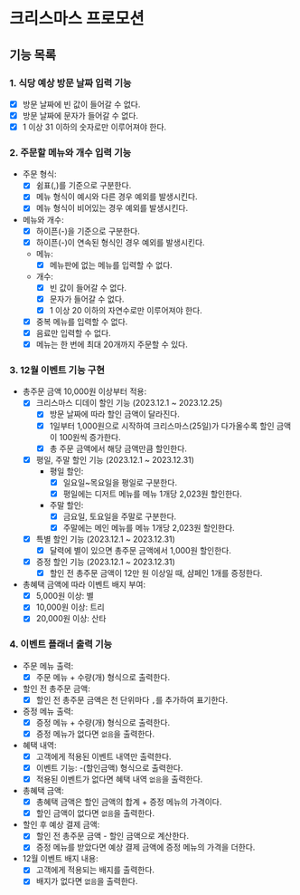 # 크리스마스 프로모션
## 기능 목록
### 1. **식당 예상 방문 날짜 입력 기능**
- [x] 방문 날짜에 빈 값이 들어갈 수 없다.
- [x] 방문 날짜에 문자가 들어갈 수 없다.
- [x] 1 이상 31 이하의 숫자로만 이루어져야 한다.

### 2. **주문할 메뉴와 개수 입력 기능**
- 주문 형식:
    - [x] 쉼표(,)를 기준으로 구분한다.
    - [x] 메뉴 형식이 예시와 다른 경우 예외를 발생시킨다.
    - [x] 메뉴 형식이 비어있는 경우 예외를 발생시킨다.
- 메뉴와 개수:
    - [x] 하이픈(-)을 기준으로 구분한다.
    - [x] 하이픈(-)이 연속된 형식인 경우 예외를 발생시킨다.
    - 메뉴:
        - [x] 메뉴판에 없는 메뉴를 입력할 수 없다.
    - 개수:
        - [x] 빈 값이 들어갈 수 없다.
        - [x] 문자가 들어갈 수 없다.
        - [x] 1 이상 20 이하의 자연수로만 이루어져야 한다.
    - [x] 중복 메뉴를 입력할 수 없다.
    - [x] 음료만 입력할 수 없다.
    - [x] 메뉴는 한 번에 최대 20개까지 주문할 수 있다.

### 3. **12월 이벤트 기능 구현**
- 총주문 금액 10,000원 이상부터 적용:
    - [x] 크리스마스 디데이 할인 기능 (2023.12.1 ~ 2023.12.25)
        - [x] 방문 날짜에 따라 할인 금액이 달라진다.
        - [x] 1일부터 1,000원으로 시작하여 크리스마스(25일)가 다가올수록 할인 금액이 100원씩 증가한다.
        - [x] 총 주문 금액에서 해당 금액만큼 할인한다.
    - [x] 평일, 주말 할인 기능 (2023.12.1 ~ 2023.12.31)
        - 평일 할인:
            - [x] 일요일~목요일을 평일로 구분한다.
            - [x] 평일에는 디저트 메뉴를 메뉴 1개당 2,023원 할인한다.
        - 주말 할인:
            - [x] 금요일, 토요일을 주말로 구분한다.
            - [x] 주말에는 메인 메뉴를 메뉴 1개당 2,023원 할인한다.
    - [x] 특별 할인 기능 (2023.12.1 ~ 2023.12.31)
        - [x] 달력에 별이 있으면 총주문 금액에서 1,000원 할인한다.
    - [x] 증정 할인 기능 (2023.12.1 ~ 2023.12.31)
        - [x] 할인 전 총주문 금액이 12만 원 이상일 때, 샴페인 1개를 증정한다.
- 총혜택 금액에 따라 이벤트 배지 부여:
    - [x] 5,000원 이상: 별
    - [x] 10,000원 이상: 트리
    - [x] 20,000원 이상: 산타

### 4. **이벤트 플래너 출력 기능**
- 주문 메뉴 출력:
    - [x] 주문 메뉴 + 수량(개) 형식으로 출력한다.
- 할인 전 총주문 금액:
    - [x] 할인 전 총주문 금액은 천 단위마다 `,`를 추가하여 표기한다.
- 증정 메뉴 출력:
    - [x] 증정 메뉴 + 수량(개) 형식으로 출력한다.
    - [x] 증정 메뉴가 없다면 `없음`을 출력한다.
- 혜택 내역:
    - [x] 고객에게 적용된 이벤트 내역만 출력한다.
    - [x] 이벤트 기능: -(할인금액) 형식으로 출력한다.
    - [x] 적용된 이벤트가 없다면 혜택 내역 `없음`을 출력한다.
- 총혜택 금액:
    - [x] 총혜택 금액은 할인 금액의 합계 + 증정 메뉴의 가격이다.
    - [x] 할인 금액이 없다면 `없음`을 출력한다.
- 할인 후 예상 결제 금액:
    - [x] 할인 전 총주문 금액 - 할인 금액으로 계산한다.
    - [x] 증정 메뉴를 받았다면 예상 결제 금액에 증정 메뉴의 가격을 더한다.
- 12월 이벤트 배지 내용:
    - [x] 고객에게 적용되는 배지를 출력한다.
    - [x] 배지가 없다면 `없음`을 출력한다.
